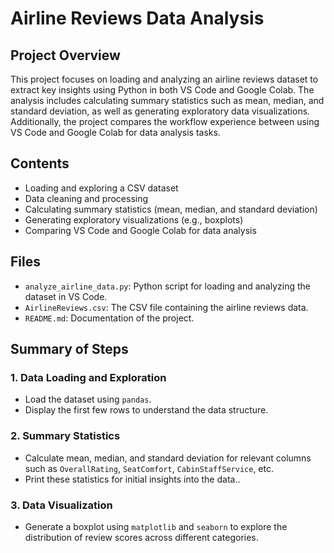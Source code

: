 # Airline Reviews Data Analysis

## Project Overview
This project focuses on loading and analyzing an airline reviews dataset to extract key insights using Python in both VS Code and Google Colab. The analysis includes calculating summary statistics such as mean, median, and standard deviation, as well as generating exploratory data visualizations. Additionally, the project compares the workflow experience between using VS Code and Google Colab for data analysis tasks.

## Contents
- Loading and exploring a CSV dataset
- Data cleaning and processing
- Calculating summary statistics (mean, median, and standard deviation)
- Generating exploratory visualizations (e.g., boxplots)
- Comparing VS Code and Google Colab for data analysis

## Files
- `analyze_airline_data.py`: Python script for loading and analyzing the dataset in VS Code.
- `AirlineReviews.csv`: The CSV file containing the airline reviews data.
- `README.md`: Documentation of the project.

## Summary of Steps
### 1. Data Loading and Exploration
- Load the dataset using `pandas`.
- Display the first few rows to understand the data structure.

### 2. Summary Statistics
- Calculate mean, median, and standard deviation for relevant columns such as `OverallRating`, `SeatComfort`, `CabinStaffService`, etc.
- Print these statistics for initial insights into the data..

### 3. Data Visualization
- Generate a boxplot using `matplotlib` and `seaborn` to explore the distribution of review scores across different categories.



